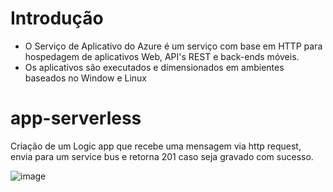 # Introdução
- O Serviço de Aplicativo do Azure é um serviço com base em HTTP para hospedagem de aplicativos Web, API's REST e back-ends móveis.
- Os aplicativos são executados e dimensionados em ambientes baseados no Window e Linux

# app-serverless

Criação de um Logic app que recebe uma mensagem via http request, envia para um service bus e retorna 201 caso seja gravado com sucesso.

![image](https://github.com/user-attachments/assets/34ec999b-d82d-46db-93a5-054c4137d3d8)

